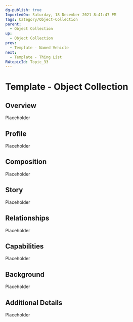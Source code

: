 ```yaml
---
dg-publish: true
ImportedOn: Saturday, 18 December 2021 8:41:47 PM
Tags: Category/Object-Collection
parent:
  - Object Collection
up:
  - Object Collection
prev:
  - Template - Named Vehicle
next:
  - Template - Thing List
RWtopicId: Topic_33
---
```

# Template - Object Collection
## Overview
Placeholder

## Profile
Placeholder

## Composition
Placeholder

## Story
Placeholder

## Relationships
Placeholder

## Capabilities
Placeholder

## Background
Placeholder

## Additional Details
Placeholder

